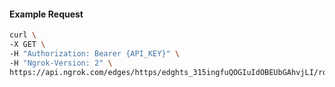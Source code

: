 <!-- Code generated for API Clients. DO NOT EDIT. -->

#### Example Request

```bash
curl \
-X GET \
-H "Authorization: Bearer {API_KEY}" \
-H "Ngrok-Version: 2" \
https://api.ngrok.com/edges/https/edghts_315ingfuQOGIuIdOBEUbGAhvjLI/routes/edghtsrt_315inhwpHEmIgdkhOH7QA4upx60
```
